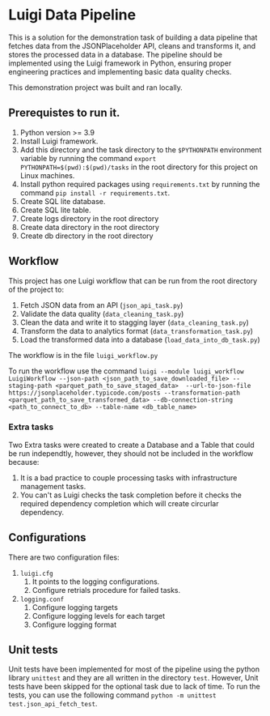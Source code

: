 # Luigi Data Pipeline

This is a solution for the demonstration task of building a data pipeline that fetches data from the JSONPlaceholder API,
cleans and transforms it, and stores the processed data in a database. The pipeline should be
implemented using the Luigi framework in Python, ensuring proper engineering practices and
implementing basic data quality checks.

This demonstration project was built and ran locally.


## Prerequistes to run it.

1. Python version >= 3.9
1. Install Luigi framework.
1. Add this directory and the task directory to the `$PYTHONPATH` environment variable by running the command `export PYTHONPATH=$(pwd):$(pwd)/tasks` in the root directory for this project on Linux machines.
1. Install python required packages using `requirements.txt` by running the command `pip install -r requirements.txt`.
1. Create SQL lite database.
1. Create SQL lite table.
1. Create logs directory in the root directory
1. Create data directory in the root directory
1. Create db directory in the root directory

## Workflow

This project has one Luigi workflow that can be run from the root directory of the project to:
1. Fetch JSON data from an API (`json_api_task.py`)
1. Validate the data quality (`data_cleaning_task.py`)
1. Clean the data and write it to stagging layer  (`data_cleaning_task.py`)
1. Transform the data to analytics format  (`data_transformation_task.py`)
1. Load the transformed data into a database (`load_data_into_db_task.py`)

The workflow is in the file `luigi_workflow.py`

To run the workflow use the command `luigi --module luigi_workflow LuigiWorkflow --json-path <json_path_to_save_downloaded_file> --staging-path <parquet_path_to_save_staged_data>  --url-to-json-file https://jsonplaceholder.typicode.com/posts --transformation-path <parquet_path_to_save_transformed_data> --db-connection-string <path_to_connect_to_db> --table-name <db_table_name>`

### Extra tasks
Two Extra tasks were created to create a Database and a Table that could be run independtly, however, they should not be included in the workflow because:
1. It is a bad practice to couple processing tasks with infrastructure management tasks.
1. You can't as Luigi checks the task completion before it checks the required dependency completion which will create circurlar dependency.

## Configurations
There are two configuration files:

1. `luigi.cfg`
    1. It points to the logging configurations.
    1. Configure retrials procedure for failed tasks.
1. `logging.conf`
    1. Configure logging targets
    1. Configure logging levels for each target
    1. Configure logging format

## Unit tests
Unit tests have been implemented for most of the pipeline using the python library `unittest` and they are all written in the directory `test`. However, Unit tests have been skipped for the optional task due to lack of time. To run the tests, you can use the following command `python -m unittest test.json_api_fetch_test`.